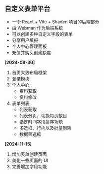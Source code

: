 ## 自定义表单平台
- 一个 React + Vite + Shadcn 项目的后端部分
- 由 Webman 作为后端系统
- 可以创建多种自定义字段的表单
- 分享用户填报
- 个人中心管理面板
- 充值并购买创建额度

**[2024-08-30]**
1. 首页大致布局框架
2. 登录模块
3. 个人中心
   - 资料获取
   - 资料修改
4. 表单列表
   - 列表获取
   - 列表分页、切换每页数目
   - 指定时间字段排序功能
   - 多选框、行内以及批量删除
   - 数据筛选框

**[2024-11-15]**
1. 增加表单创建页面
2. 美化一些页面的 UI
3. 完善增加字段功能
